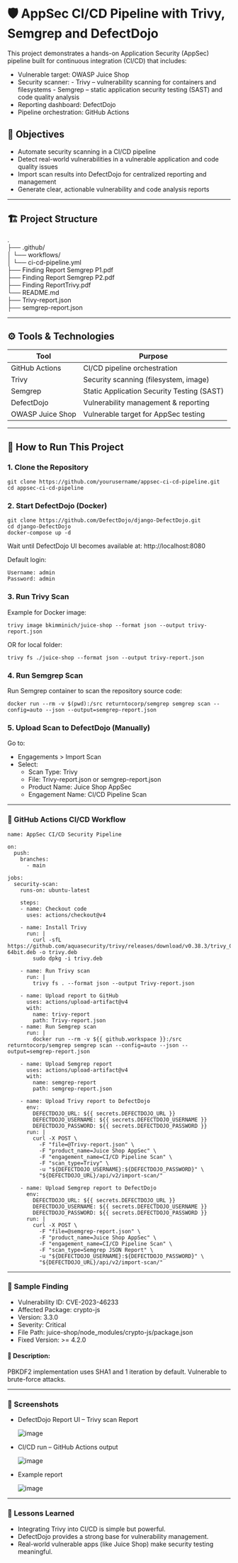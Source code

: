 # 🛡️ AppSec CI/CD Pipeline with Trivy, Semgrep and DefectDojo

This project demonstrates a hands-on Application Security (AppSec) pipeline built for continuous integration (CI/CD) that includes:

- Vulnerable target: OWASP Juice Shop
- Security scanner:
       - Trivy – vulnerability scanning for containers and filesystems
       - Semgrep – static application security testing (SAST) and code quality analysis
- Reporting dashboard: DefectDojo
- Pipeline orchestration: GitHub Actions

## 📌 Objectives

- Automate security scanning in a CI/CD pipeline
- Detect real-world vulnerabilities in a vulnerable application and code quality issues  
- Import scan results into DefectDojo for centralized reporting and management
- Generate clear, actionable vulnerability and code analysis reports

---

## 🏗️ Project Structure
.                                                                                                           
├── .github/                                                                                                                                                                                                                                             
│   └── workflows/                                                                                                                                                                                                                                                               
│       └── ci-cd-pipeline.yml                                                                  
├── Finding Report Semgrep P1.pdf   
├── Finding Report Semgrep P2.pdf  
├── Finding ReportTrivy.pdf  
└── README.md                                                                                                         
├── Trivy-report.json  
├── semgrep-report.json 

---

## ⚙️ Tools & Technologies

| Tool         | Purpose                            |
|--------------|------------------------------------|
| GitHub Actions | CI/CD pipeline orchestration      |
| Trivy        | Security scanning (filesystem, image) |
| Semgrep        | Static Application Security Testing (SAST) |
| DefectDojo   | Vulnerability management & reporting |
| OWASP Juice Shop | Vulnerable target for AppSec testing |

---

## 🚀 How to Run This Project

### 1. Clone the Repository

```
git clone https://github.com/yourusername/appsec-ci-cd-pipeline.git
cd appsec-ci-cd-pipeline    
```

### 2. Start DefectDojo (Docker)
   
```
git clone https://github.com/DefectDojo/django-DefectDojo.git
cd django-DefectDojo
docker-compose up -d
```
Wait until DefectDojo UI becomes available at: http://localhost:8080

Default login:
```
Username: admin
Password: admin
```

### 3. Run Trivy Scan

Example for Docker image:
```
trivy image bkimminich/juice-shop --format json --output trivy-report.json
```
OR for local folder:
```
trivy fs ./juice-shop --format json --output trivy-report.json
```

### 4. Run Semgrep Scan

Run Semgrep container to scan the repository source code:
```
docker run --rm -v $(pwd):/src returntocorp/semgrep semgrep scan --config=auto --json --output=semgrep-report.json
```

### 5. Upload Scan to DefectDojo (Manually)

Go to:

- Engagements > Import Scan
- Select:
    - Scan Type: Trivy
    - File: Trivy-report.json or semgrep-report.json
    - Product Name: Juice Shop AppSec
    - Engagement Name: CI/CD Pipeline Scan
---

### 🤖 GitHub Actions CI/CD Workflow

```
name: AppSec CI/CD Security Pipeline

on:
  push:
    branches:
      - main

jobs:
  security-scan:
    runs-on: ubuntu-latest

    steps:
    - name: Checkout code
      uses: actions/checkout@v4

    - name: Install Trivy
      run: |
        curl -sfL https://github.com/aquasecurity/trivy/releases/download/v0.38.3/trivy_0.38.3_Linux-64bit.deb -o trivy.deb
        sudo dpkg -i trivy.deb

    - name: Run Trivy scan
      run: |
        trivy fs . --format json --output Trivy-report.json

    - name: Upload report to GitHub
      uses: actions/upload-artifact@v4
      with:
        name: trivy-report
        path: Trivy-report.json
    - name: Run Semgrep scan
      run: |
        docker run --rm -v ${{ github.workspace }}:/src returntocorp/semgrep semgrep scan --config=auto --json --output=semgrep-report.json

    - name: Upload Semgrep report
      uses: actions/upload-artifact@v4
      with:
        name: semgrep-report
        path: semgrep-report.json

    - name: Upload Trivy report to DefectDojo
      env:
        DEFECTDOJO_URL: ${{ secrets.DEFECTDOJO_URL }}
        DEFECTDOJO_USERNAME: ${{ secrets.DEFECTDOJO_USERNAME }}
        DEFECTDOJO_PASSWORD: ${{ secrets.DEFECTDOJO_PASSWORD }}
      run: |
        curl -X POST \
          -F "file=@Trivy-report.json" \
          -F "product_name=Juice Shop AppSec" \
          -F "engagement_name=CI/CD Pipeline Scan" \
          -F "scan_type=Trivy" \
          -u "${DEFECTDOJO_USERNAME}:${DEFECTDOJO_PASSWORD}" \
          "${DEFECTDOJO_URL}/api/v2/import-scan/"

    - name: Upload Semgrep report to DefectDojo
      env:
        DEFECTDOJO_URL: ${{ secrets.DEFECTDOJO_URL }}
        DEFECTDOJO_USERNAME: ${{ secrets.DEFECTDOJO_USERNAME }}
        DEFECTDOJO_PASSWORD: ${{ secrets.DEFECTDOJO_PASSWORD }}
      run: |
        curl -X POST \
          -F "file=@semgrep-report.json" \
          -F "product_name=Juice Shop AppSec" \
          -F "engagement_name=CI/CD Pipeline Scan" \
          -F "scan_type=Semgrep JSON Report" \
          -u "${DEFECTDOJO_USERNAME}:${DEFECTDOJO_PASSWORD}" \
          "${DEFECTDOJO_URL}/api/v2/import-scan/"
```
--- 

### 🧾 Sample Finding

- Vulnerability ID: CVE-2023-46233
- Affected Package: crypto-js
- Version: 3.3.0
- Severity: Critical
- File Path: juice-shop/node_modules/crypto-js/package.json
- Fixed Version: >= 4.2.0

#### 📄 Description:

  PBKDF2 implementation uses SHA1 and 1 iteration by default. Vulnerable to brute-force attacks.

---

### 📸 Screenshots

- DefectDojo Report UI – Trivy scan Report

  ![image](https://github.com/user-attachments/assets/ef11c1de-3c46-4c79-9d4d-da5dd665362c)

- CI/CD run – GitHub Actions output

  ![image](https://github.com/user-attachments/assets/fe432311-d5ab-428e-be21-90443b01a979)

- Example report

  ![image](https://github.com/user-attachments/assets/b2b3d7a1-e427-472e-80bf-04b1db6555e5)

---

### 🧠 Lessons Learned

- Integrating Trivy into CI/CD is simple but powerful.
- DefectDojo provides a strong base for vulnerability management.
- Real-world vulnerable apps (like Juice Shop) make security testing meaningful.
